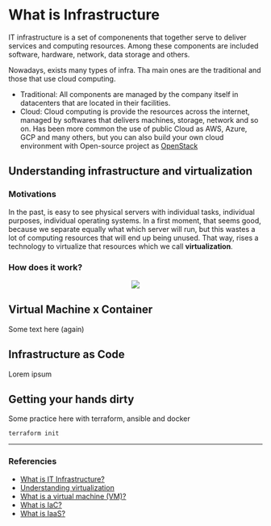 # What is Infrastructure
IT infrastructure is a set of componenents that together serve to deliver services and computing resources. Among these components are included software, hardware, network, data storage and others.

Nowadays, exists many types of infra. Tha main ones are the traditional and those that use cloud computing.
- Traditional: All components are managed by the company itself in datacenters that are located in their facilities.
- Cloud: Cloud computing is provide the resources across the internet, managed by softwares that delivers machines, storage, network and so on.
Has been more common the use of public Cloud as AWS, Azure, GCP and many others, but you can also build your own cloud environment with Open-source project as [OpenStack](https://www.openstack.org/)

## Understanding infrastructure and virtualization
### Motivations
In the past, is easy to see physical servers with individual tasks, individual purposes, individual operating systems. In a first moment, that seems good, because we separate equally what which server will run, but this
wastes a lot of computing resources that will end up being unused. That way, rises a technology to virtualize that resources which we call **virtualization**.

### How does it work?
<p align="center">
  <img src="https://www.redhat.com/rhdc/managed-files/styles/wysiwyg_float/private/how-virtualization-works-400x217.png?itok=p96ctcWY">
</p>

## Virtual Machine x Container
Some text here (again)

## Infrastructure as Code
Lorem ipsum



## Getting your hands dirty
Some practice here with terraform, ansible and docker
```hcl
terraform init
```
---
### Referencies
- [What is IT Infrastructure?](https://www.redhat.com/en/topics/cloud-computing/what-is-it-infrastructure)
- [Understanding virtualization](https://www.redhat.com/en/topics/virtualization)
- [What is a virtual machine (VM)?](https://www.redhat.com/en/topics/virtualization/what-is-a-virtual-machine)
- [What is IaC?](https://www.redhat.com/en/topics/automation/what-is-infrastructure-as-code-iac)
- [What is IaaS?](https://www.redhat.com/en/topics/cloud-computing/what-is-iaas)
